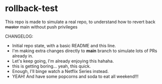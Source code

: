 # rollback-test

This repo is made to simulate a real repo, to understand how to revert back ~~master~~ main without push privileges

CHANGELOG:

- Initial repo state, with a basic README and this line.
- I'm making extra changes directly to **main** branch to simulate lots of PRs already in.
- Let's keep going, I'm already enjoying this hahaha.
- this is getting boring... yeah, this quick.
- Enough, I'll binge watch a Netflix Series instead.
- YEAH! And have some popcorns and soda to eat all weekend!!!
